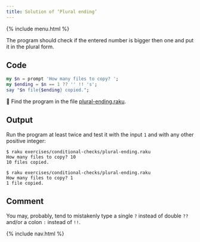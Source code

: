 ```yaml
---
title: Solution of ‘Plural ending’
---
```


{% include menu.html %}

The program should check if the entered number is bigger then one and put it in the plural form.

## Code

```raku
my $n = prompt 'How many files to copy? ';
my $ending = $n == 1 ?? '' !! 's';
say "$n file{$ending} copied.";
```

🦋 Find the program in the file [plural-ending.raku](https://github.com/ash/raku-course/blob/master/exercises/conditional-checks/plural-ending.raku).

## Output

Run the program at least twice and test it with the input `1` and with any other positive integer:

```console
$ raku exercises/conditional-checks/plural-ending.raku
How many files to copy? 10
10 files copied.

$ raku exercises/conditional-checks/plural-ending.raku
How many files to copy? 1
1 file copied.
```

## Comment

You may, probably, tend to mistakenly type a single `?` instead of double `??` and/or a colon `:` instead of `!!`.

{% include nav.html %}
